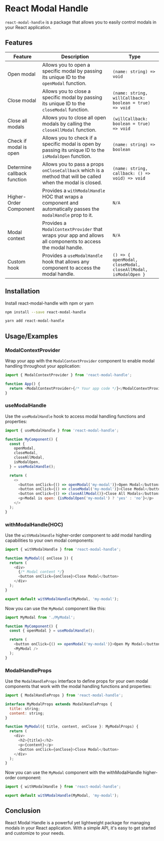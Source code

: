 # React Modal Handle

`react-modal-handle` is a package that allows you to easily control modals in your React application.

## Features

| Feature                     | Description                                                                                                    | Type                                                          |
| --------------------------- | -------------------------------------------------------------------------------------------------------------- | ------------------------------------------------------------- |
| Open modal                  | Allows you to open a specific modal by passing its unique ID to the `openModal` function.                      | `(name: string) => void`                                      |
| Close modal                 | Allows you to close a specific modal by passing its unique ID to the `closeModal` function.                    | `(name: string, willCallback: boolean = true) => void`        |
| Close all modals            | Allows you to close all open modals by calling the `closeAllModal` function.                                   | `(willCallback: boolean = true) => void`                      |
| Check if modal is open      | Allows you to check if a specific modal is open by passing its unique ID to the `isModalOpen` function.        | `(name: string) => boolean`                                   |
| Determine callback function | Allows you to pass a props `onCloseCallback` which is a method that will be called when the modal is closed.   | `(name: string, callback: () => void) => void`                |
| Higher-Order Component      | Provides a `withModalHandle` HOC that wraps a component and automatically passes the `modalHandle` prop to it. | `N/A`                                                         |
| Modal context               | Provides a `ModalContextProvider` that wraps your app and allows all components to access the modal handle.    | `N/A`                                                         |
| Custom hook                 | Provides a `useModalHandle` hook that allows any component to access the modal handle.                         | `() => { openModal, closeModal, closeAllModal, isModalOpen }` |

## Installation

Install react-modal-handle with npm or yarn

```bash
npm install --save react-modal-handle
```

```bash
yarn add react-modal-handle
```

## Usage/Examples

### ModalContextProvider

Wrap your app with the `ModalContextProvider` component to enable modal handling throughout your application:

```javascript
import { ModalContextProvider } from 'react-modal-handle';

function App() {
  return <ModalContextProvider>{/* Your app code */}</ModalContextProvider>;
}
```

### useModalHandle

Use the `useModalHandle` hook to access modal handling functions and properties:

```javascript
import { useModalHandle } from 'react-modal-handle';

function MyComponent() {
  const {
    openModal,
    closeModal,
    closeAllModal,
    isModalOpen,
  } = useModalHandle();

  return (
    <>
      <button onClick={() => openModal('my-modal')}>Open Modal</button>
      <button onClick={() => closeModal('my-modal')}>Close Modal</button>
      <button onClick={() => closeAllModal()}>Close All Modals</button>
      <p>Modal is open: {isModalOpen('my-modal') ? 'yes' : 'no'}</p>
    </>
  );
}
```

### withModalHandle(HOC)

Use the `withModalHandle` higher-order component to add modal handling capabilities to your own modal components:

```javascript
import { withModalHandle } from 'react-modal-handle';

function MyModal({ onClose }) {
  return (
    <div>
      {/* Modal content */}
      <button onClick={onClose}>Close Modal</button>
    </div>
  );
}

export default withModalHandle(MyModal, 'my-modal');
```

Now you can use the `MyModal` component like this:

```javascript
import MyModal from './MyModal';

function MyComponent() {
  const { openModal } = useModalHandle();

  return (
    <button onClick={() => openModal('my-modal')}>Open My Modal</button>
    <MyModal />
  );
}
```

### ModalHandleProps

Use the `ModalHandleProps` interface to define props for your own modal components that work with the modal handling functions and properties:

```javascript
import { ModalHandleProps } from 'react-modal-handle';

interface MyModalProps extends ModalHandleProps {
  title: string;
  content: string;
}

function MyModal({ title, content, onClose }: MyModalProps) {
  return (
    <div>
      <h2>{title}</h2>
      <p>{content}</p>
      <button onClick={onClose}>Close Modal</button>
    </div>
  );
}
```

Now you can use the `MyModal` component with the withModalHandle higher-order component:

```javascript
import { withModalHandle } from 'react-modal-handle';

export default withModalHandle(MyModal, 'my-modal');
```

## Conclusion

React Modal Handle is a powerful yet lightweight package for managing modals in your React application. With a simple API, it's easy to get started and customize to your needs.
